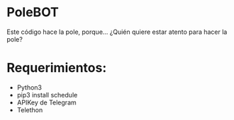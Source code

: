 # PoleBOT

Este código hace la pole, porque... ¿Quién quiere estar atento para hacer la pole?

# Requerimientos:
- Python3
- pip3 install schedule
- APIKey de Telegram
- Telethon
